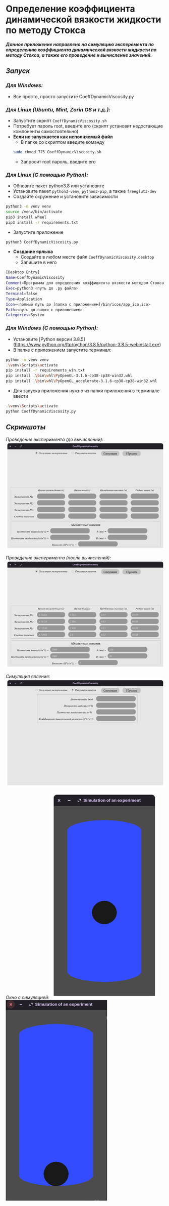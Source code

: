 # Определение коэффициента динамической вязкости жидкости по методу Стокса

***Данное приложение направлено на симуляцию эксперемента по определению коэффициента динамической вязкости жидкости по методу Стокса, а также его проведение и вычисление значений.***

## ***Запуск***

### *Для Windows:*
- Все просто, просто запустите CoeffDynamicViscosity.py

### *Для Linux (Ubuntu, Mint, Zorin OS и т.д.):*
- Запустите скрипт  ```CoeffDynamicViscosity.sh```
- Потребует пароль root, введите его (скрипт установит недостающие компоненты самостоятельно)
- **Если не запускается как исполняемый файл**
    - В папке со скриптом введите команду
    ```bash
    sudo chmod 775 CoeffDynamicViscosity.sh
    ```
    - Запросит root пароль, введите его

### *Для Linux (С помощью Python):*
- Обновите пакет python3.8 или установите
- Установите пакет ```python3-venv```, ```python3-pip```, а также ```freeglut3-dev```
- Создайте окружение и установите зависимости
```bash
python3 -m venv venv
source /venv/bin/activate
pip3 install wheel
pip3 install -r requirements.txt
```
- Запустите приложение
```bash
python3 CoeffDynamicViscosity.py
```
- **Создание ярлыка**
    - Создайте в любом месте файл ```CoeffDynamicViscosity.desktop```
    - Запишите в него
```bash
[Desktop Entry]
Name=CoeffDynamicViscosity
Comment=Программа для определения коэффициента вязкости методом Стокса
Exec=python3 <путь до .py файла>
Terminal=false
Type=Application
Icon=<полный путь до [папка с приложением]/bin/icos/app_ico.ico>
Path=<путь до папки с приложением>
Categories=System
```

### *Для Windows (С помощью Python):*
- Установите [Python версии 3.8.5] (https://www.python.org/ftp/python/3.8.5/python-3.8.5-webinstall.exe)
- В папке с приложением запустите терминал:
```bash
python -m venv venv
.\venv\Scripts\activate
pip install -r requirements_win.txt
pip install .\bin\whl\PyOpenGL-3.1.6-cp38-cp38-win32.whl
pip install .\bin\whl\PyOpenGL_accelerate-3.1.6-cp38-cp38-win32.whl
```
- Для запуска приложения нужно из папки приложения в терминале ввести
```bash
.\venv\Scripts\activate
python CoeffDynamicViscosity.py
```


## ***Скриншоты***
*Проведение эксперимента (до вычислений):*
![Изображение окна](./bin/images_for_git/experiment_window_before.png)

*Проведение эксперимента (после вычислений):*
![Изображение окна](./bin/images_for_git/experiment_window_after.png)

*Симуляция явления:*
![Изображение окна](./bin/images_for_git/simulation_window.png)

*Окно с симуляцией:*
![Изображение окна](./bin/images_for_git/simulation_before.png)
![Изображение окна](./bin/images_for_git/simulation_after.png)